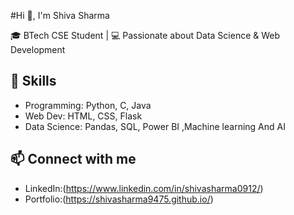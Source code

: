 #Hi 👋, I'm Shiva Sharma


🎓 BTech CSE Student | 💻 Passionate about Data Science & Web Development  

## 🚀 Skills
- Programming: Python, C, Java  
- Web Dev: HTML, CSS, Flask  
- Data Science: Pandas, SQL, Power BI ,Machine learning  And AI



## 📫 Connect with me
- LinkedIn:(https://www.linkedin.com/in/shivasharma0912/)
- Portfolio:(https://shivasharma9475.github.io/)
